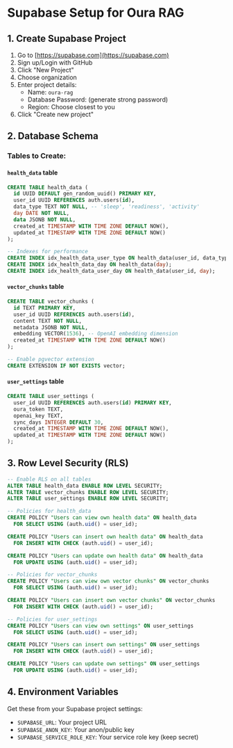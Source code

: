 # Supabase Setup for Oura RAG

## 1. Create Supabase Project

1. Go to [https://supabase.com](https://supabase.com)
2. Sign up/Login with GitHub
3. Click "New Project"
4. Choose organization
5. Enter project details:
   - Name: `oura-rag`
   - Database Password: (generate strong password)
   - Region: Choose closest to you
6. Click "Create new project"

## 2. Database Schema

### Tables to Create:

#### `health_data` table
```sql
CREATE TABLE health_data (
  id UUID DEFAULT gen_random_uuid() PRIMARY KEY,
  user_id UUID REFERENCES auth.users(id),
  data_type TEXT NOT NULL, -- 'sleep', 'readiness', 'activity'
  day DATE NOT NULL,
  data JSONB NOT NULL,
  created_at TIMESTAMP WITH TIME ZONE DEFAULT NOW(),
  updated_at TIMESTAMP WITH TIME ZONE DEFAULT NOW()
);

-- Indexes for performance
CREATE INDEX idx_health_data_user_type ON health_data(user_id, data_type);
CREATE INDEX idx_health_data_day ON health_data(day);
CREATE INDEX idx_health_data_user_day ON health_data(user_id, day);
```

#### `vector_chunks` table
```sql
CREATE TABLE vector_chunks (
  id TEXT PRIMARY KEY,
  user_id UUID REFERENCES auth.users(id),
  content TEXT NOT NULL,
  metadata JSONB NOT NULL,
  embedding VECTOR(1536), -- OpenAI embedding dimension
  created_at TIMESTAMP WITH TIME ZONE DEFAULT NOW()
);

-- Enable pgvector extension
CREATE EXTENSION IF NOT EXISTS vector;
```

#### `user_settings` table
```sql
CREATE TABLE user_settings (
  user_id UUID REFERENCES auth.users(id) PRIMARY KEY,
  oura_token TEXT,
  openai_key TEXT,
  sync_days INTEGER DEFAULT 30,
  created_at TIMESTAMP WITH TIME ZONE DEFAULT NOW(),
  updated_at TIMESTAMP WITH TIME ZONE DEFAULT NOW()
);
```

## 3. Row Level Security (RLS)

```sql
-- Enable RLS on all tables
ALTER TABLE health_data ENABLE ROW LEVEL SECURITY;
ALTER TABLE vector_chunks ENABLE ROW LEVEL SECURITY;
ALTER TABLE user_settings ENABLE ROW LEVEL SECURITY;

-- Policies for health_data
CREATE POLICY "Users can view own health data" ON health_data
  FOR SELECT USING (auth.uid() = user_id);

CREATE POLICY "Users can insert own health data" ON health_data
  FOR INSERT WITH CHECK (auth.uid() = user_id);

CREATE POLICY "Users can update own health data" ON health_data
  FOR UPDATE USING (auth.uid() = user_id);

-- Policies for vector_chunks
CREATE POLICY "Users can view own vector chunks" ON vector_chunks
  FOR SELECT USING (auth.uid() = user_id);

CREATE POLICY "Users can insert own vector chunks" ON vector_chunks
  FOR INSERT WITH CHECK (auth.uid() = user_id);

-- Policies for user_settings
CREATE POLICY "Users can view own settings" ON user_settings
  FOR SELECT USING (auth.uid() = user_id);

CREATE POLICY "Users can insert own settings" ON user_settings
  FOR INSERT WITH CHECK (auth.uid() = user_id);

CREATE POLICY "Users can update own settings" ON user_settings
  FOR UPDATE USING (auth.uid() = user_id);
```

## 4. Environment Variables

Get these from your Supabase project settings:

- `SUPABASE_URL`: Your project URL
- `SUPABASE_ANON_KEY`: Your anon/public key
- `SUPABASE_SERVICE_ROLE_KEY`: Your service role key (keep secret)

